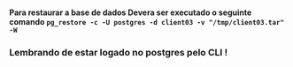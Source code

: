 #### Para restaurar a base de dados Devera ser executado o seguinte comando `pg_restore -c -U postgres -d client03 -v "/tmp/client03.tar" -W`

### Lembrando de estar logado no postgres pelo CLI !
